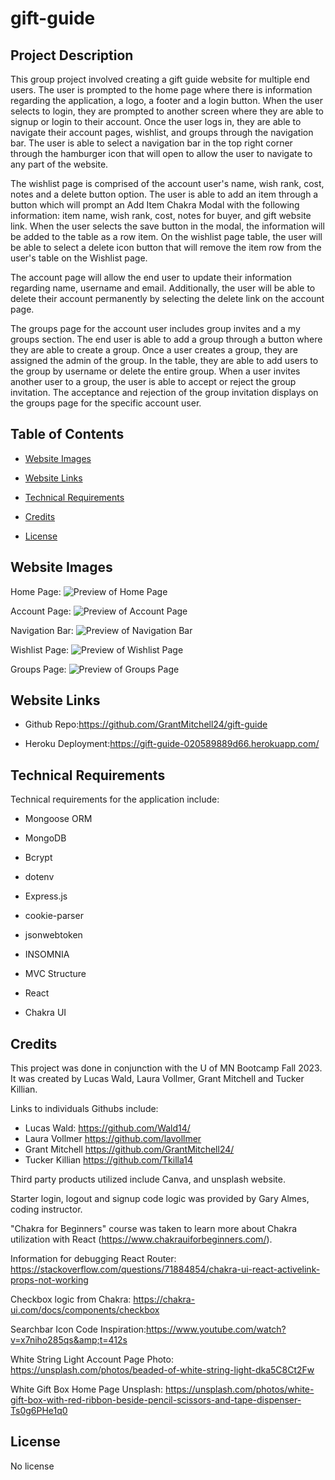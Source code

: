 # gift-guide

## Project Description

This group project involved creating a gift guide website for multiple end users. The user is prompted to the home page where there is information regarding the application, a logo, a footer and a login button. When the user selects to login, they are prompted to another screen where they are able to signup or login to their account. Once the user logs in, they are able to navigate their account pages, wishlist, and groups through the navigation bar. The user is able to select a navigation bar in the top right corner through the hamburger icon that will open to allow the user to navigate to any part of the website.

The wishlist page is comprised of the account user's name, wish rank, cost, notes and a delete button option. The user is able to add an item through a button which will prompt an Add Item Chakra Modal with the following information: item name, wish rank, cost, notes for buyer, and gift website link. When the user selects the save button in the modal, the information will be added to the table as a row item. On the wishlist page table, the user will be able to select a delete icon button that will remove the item row from the user's table on the Wishlist page.

The account page will allow the end user to update their information regarding name, username and email. Additionally, the user will be able to delete their account permanently by selecting the delete link on the account page.

The groups page for the account user includes group invites and a my groups section. The end user is able to add a group through a button where they are able to create a group. Once a user creates a group, they are assigned the admin of the group. In the table, they are able to add users to the group by username or delete the entire group. When a user invites another user to a group, the user is able to accept or reject the group invitation. The acceptance and rejection of the group invitation displays on the groups page for the specific account user.

## Table of Contents

- [Website Images](#websiteimages)
- [Website Links](#websitelinks)
- [Technical Requirements](#technicalrequirements)
- [Credits](#credits)
- [License](#license)

  <a id="websiteimages"></a>

## Website Images

Home Page:
![Preview of Home Page]()

Account Page:
![Preview of Account Page]()

Navigation Bar:
![Preview of Navigation Bar]()

Wishlist Page:
![Preview of Wishlist Page]()

Groups Page:
![Preview of Groups Page]()

<a id="websitelinks"></a>

## Website Links

- Github Repo:https://github.com/GrantMitchell24/gift-guide

- Heroku Deployment:https://gift-guide-020589889d66.herokuapp.com/

  <a id="technicalrequirements"></a>

## Technical Requirements

Technical requirements for the application include:

- Mongoose ORM
- MongoDB
- Bcrypt
- dotenv
- Express.js
- cookie-parser
- jsonwebtoken
- INSOMNIA
- MVC Structure
- React
- Chakra UI

  <a id="credits"></a>

## Credits

This project was done in conjunction with the U of MN Bootcamp Fall 2023. It was created by Lucas Wald, Laura Vollmer, Grant Mitchell and Tucker Killian.

Links to individuals Githubs include:

- Lucas Wald: https://github.com/Wald14/
- Laura Vollmer https://github.com/lavollmer
- Grant Mitchell https://github.com/GrantMitchell24/
- Tucker Killian https://github.com/Tkilla14

Third party products utilized include Canva, and unsplash website.

Starter login, logout and signup code logic was provided by Gary Almes, coding instructor.

"Chakra for Beginners" course was taken to learn more about Chakra utilization with React (https://www.chakrauiforbeginners.com/).

Information for debugging React Router: https://stackoverflow.com/questions/71884854/chakra-ui-react-activelink-props-not-working

Checkbox logic from Chakra: https://chakra-ui.com/docs/components/checkbox

Searchbar Icon Code Inspiration:https://www.youtube.com/watch?v=x7niho285qs&amp;t=412s

White String Light Account Page Photo: https://unsplash.com/photos/beaded-of-white-string-light-dka5C8Ct2Fw

White Gift Box Home Page Unsplash: https://unsplash.com/photos/white-gift-box-with-red-ribbon-beside-pencil-scissors-and-tape-dispenser-Ts0g6PHe1q0

<a id="license"></a>

## License

No license
